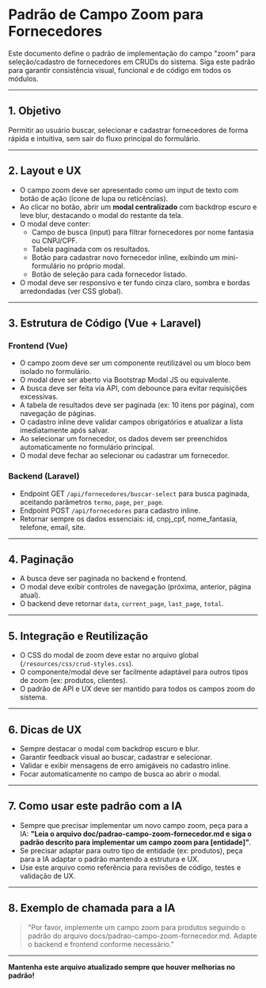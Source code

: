 # Padrão de Campo Zoom para Fornecedores

Este documento define o padrão de implementação do campo "zoom" para seleção/cadastro de fornecedores em CRUDs do sistema. Siga este padrão para garantir consistência visual, funcional e de código em todos os módulos.

---

## 1. Objetivo
Permitir ao usuário buscar, selecionar e cadastrar fornecedores de forma rápida e intuitiva, sem sair do fluxo principal do formulário.

---

## 2. Layout e UX
- O campo zoom deve ser apresentado como um input de texto com botão de ação (ícone de lupa ou reticências).
- Ao clicar no botão, abrir um **modal centralizado** com backdrop escuro e leve blur, destacando o modal do restante da tela.
- O modal deve conter:
  - Campo de busca (input) para filtrar fornecedores por nome fantasia ou CNPJ/CPF.
  - Tabela paginada com os resultados.
  - Botão para cadastrar novo fornecedor inline, exibindo um mini-formulário no próprio modal.
  - Botão de seleção para cada fornecedor listado.
- O modal deve ser responsivo e ter fundo cinza claro, sombra e bordas arredondadas (ver CSS global).

---

## 3. Estrutura de Código (Vue + Laravel)
### Frontend (Vue)
- O campo zoom deve ser um componente reutilizável ou um bloco bem isolado no formulário.
- O modal deve ser aberto via Bootstrap Modal JS ou equivalente.
- A busca deve ser feita via API, com debounce para evitar requisições excessivas.
- A tabela de resultados deve ser paginada (ex: 10 itens por página), com navegação de páginas.
- O cadastro inline deve validar campos obrigatórios e atualizar a lista imediatamente após salvar.
- Ao selecionar um fornecedor, os dados devem ser preenchidos automaticamente no formulário principal.
- O modal deve fechar ao selecionar ou cadastrar um fornecedor.

### Backend (Laravel)
- Endpoint GET `/api/fornecedores/buscar-select` para busca paginada, aceitando parâmetros `termo`, `page`, `per_page`.
- Endpoint POST `/api/fornecedores` para cadastro inline.
- Retornar sempre os dados essenciais: id, cnpj_cpf, nome_fantasia, telefone, email, site.

---

## 4. Paginação
- A busca deve ser paginada no backend e frontend.
- O modal deve exibir controles de navegação (próxima, anterior, página atual).
- O backend deve retornar `data`, `current_page`, `last_page`, `total`.

---

## 5. Integração e Reutilização
- O CSS do modal de zoom deve estar no arquivo global (`/resources/css/crud-styles.css`).
- O componente/modal deve ser facilmente adaptável para outros tipos de zoom (ex: produtos, clientes).
- O padrão de API e UX deve ser mantido para todos os campos zoom do sistema.

---

## 6. Dicas de UX
- Sempre destacar o modal com backdrop escuro e blur.
- Garantir feedback visual ao buscar, cadastrar e selecionar.
- Validar e exibir mensagens de erro amigáveis no cadastro inline.
- Focar automaticamente no campo de busca ao abrir o modal.

---

## 7. Como usar este padrão com a IA
- Sempre que precisar implementar um novo campo zoom, peça para a IA: **"Leia o arquivo doc/padrao-campo-zoom-fornecedor.md e siga o padrão descrito para implementar um campo zoom para [entidade]"**.
- Se precisar adaptar para outro tipo de entidade (ex: produtos), peça para a IA adaptar o padrão mantendo a estrutura e UX.
- Use este arquivo como referência para revisões de código, testes e validação de UX.

---

## 8. Exemplo de chamada para a IA
> "Por favor, implemente um campo zoom para produtos seguindo o padrão do arquivo docs/padrao-campo-zoom-fornecedor.md. Adapte o backend e frontend conforme necessário."

---

**Mantenha este arquivo atualizado sempre que houver melhorias no padrão!** 